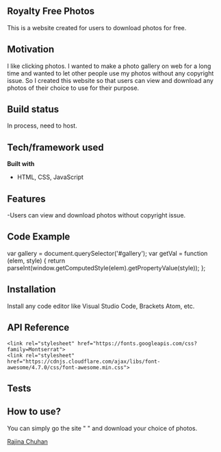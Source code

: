 ## Royalty Free Photos
This is a website created for users to download photos for free.

## Motivation
I like clicking photos. I wanted to make a photo gallery on web for a long time and wanted to let other people use my photos without any copyright issue. 
So I created this website so that users can view and download any photos of their choice to use for their purpose.

## Build status
In process, need to host.

 
## Tech/framework used

<b>Built with</b>
- HTML, CSS, JavaScript 

## Features
-Users can view and download photos without copyright issue.

## Code Example

 var gallery = document.querySelector('#gallery');
    var getVal = function (elem, style) {
        return parseInt(window.getComputedStyle(elem).getPropertyValue(style));
    };

## Installation
Install any code editor like Visual Studio Code, Brackets Atom, etc.

## API Reference

	<link rel="stylesheet" href="https://fonts.googleapis.com/css?family=Montserrat">
    <link rel="stylesheet" href="https://cdnjs.cloudflare.com/ajax/libs/font-awesome/4.7.0/css/font-awesome.min.css">

## Tests


## How to use?
You can simply go the site " " and download your choice of photos.



 [Rajina Chuhan]()
